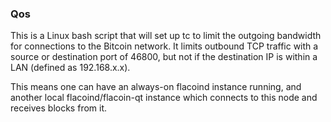 ### Qos ###

This is a Linux bash script that will set up tc to limit the outgoing bandwidth for connections to the Bitcoin network. It limits outbound TCP traffic with a source or destination port of 46800, but not if the destination IP is within a LAN (defined as 192.168.x.x).

This means one can have an always-on flacoind instance running, and another local flacoind/flacoin-qt instance which connects to this node and receives blocks from it.
